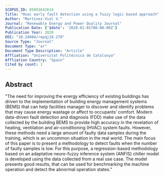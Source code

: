 ```yaml
---
SCOPUS_ID: 85091642614
Title: "Hvac early fault detection using a fuzzy logic based approach"
Author: "Martinez-Viol V."
Journal: "Renewable Energy and Power Quality Journal"
Publication Date: {'$date': '2020-01-01T00:00:00Z'}
Publication Year: 2020
DOI: "10.24084/repqj18.270"
Source Type: "Journal"
Document Type: "ar"
Document Type Description: "Article"
Affliation: "Universitat Politécnica de Catalunya"
Affliation Country: "Spain"
Cited by count: 1
---
```


## Abstract
"The need for improving the energy efficiency of existing buildings has driven to the implementation of building energy management systems (BEMS) that can help facilities manager to discover and identify problems that may cause energy wastage or affect to occupants’ comfort. Modern data-driven fault detection and diagnosis (FDD) make use of the data collected by the building BEMS to provide high accuracy in the revelation of heating, ventilation and air-conditioning (HVAC) system faults. However, these methods need a large amount of faulty data samples during the training, which is an uncommon situation in the real world. The main focus of this paper is to present a methodology to detect faults when the number of faulty samples is low. For this purpose, a regression-based methodology based on an adaptative neuro-fuzzy inference system (ANFIS) chiller model is developed using the data collected from a real use case. The model presents good results, that can be used for benchmarking the machine operation and detect the abnormal operation states."
